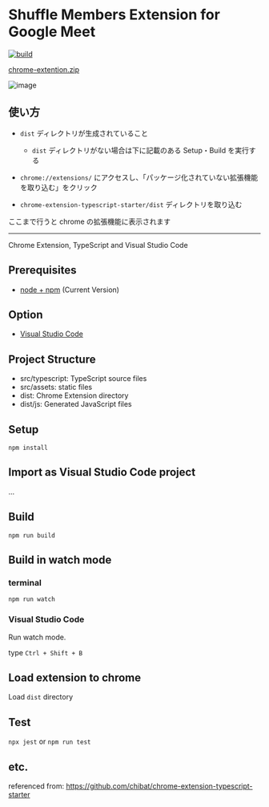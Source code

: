 # Shuffle Members Extension for Google Meet

[![build](https://github.com/SotaYamaguchi/shuffle-members-extension-for-google-meet/actions/workflows/build.yml/badge.svg?branch=main)](https://github.com/SotaYamaguchi/shuffle-members-extension-for-google-meet/actions/workflows/build.yml)

[chrome-extention.zip](https://github.com/SotaYamaguchi/shuffle-members-extension-for-google-meet/releases)

![image](https://user-images.githubusercontent.com/24993603/124685156-aae99080-df0b-11eb-94fd-aa7fcdc861e8.png)

## 使い方

- `dist` ディレクトリが生成されていること

  - `dist` ディレクトリがない場合は下に記載のある Setup・Build を実行する

- `chrome://extensions/` にアクセスし、「パッケージ化されていない拡張機能を取り込む」をクリック

- `chrome-extension-typescript-starter/dist` ディレクトリを取り込む

ここまで行うと chrome の拡張機能に表示されます

---

Chrome Extension, TypeScript and Visual Studio Code

## Prerequisites

* [node + npm](https://nodejs.org/) (Current Version)

## Option

* [Visual Studio Code](https://code.visualstudio.com/)

## Project Structure

* src/typescript: TypeScript source files
* src/assets: static files
* dist: Chrome Extension directory
* dist/js: Generated JavaScript files

## Setup

```
npm install
```

## Import as Visual Studio Code project

...

## Build

```
npm run build
```

## Build in watch mode

### terminal

```
npm run watch
```

### Visual Studio Code

Run watch mode.

type `Ctrl + Shift + B`

## Load extension to chrome

Load `dist` directory

## Test
`npx jest` or `npm run test`

## etc.

referenced from: <https://github.com/chibat/chrome-extension-typescript-starter>
